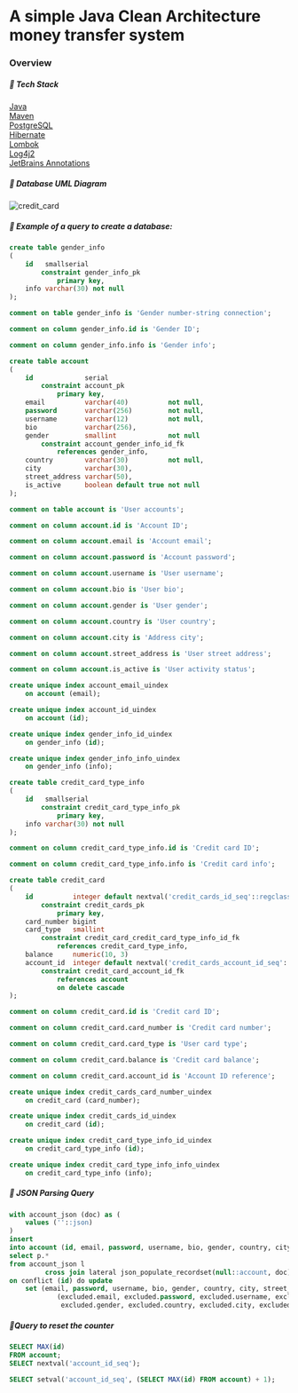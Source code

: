 # A simple Java Clean Architecture money transfer system

### Overview


##### 📁 Tech Stack
[Java](https://www.java.com/en/)\
[Maven](https://maven.apache.org/)\
[PostgreSQL](https://www.postgresql.org/)\
[Hibernate](https://hibernate.org/)\
[Lombok](https://projectlombok.org/)\
[Log4j2](https://logging.apache.org/log4j/2.x/)\
[JetBrains Annotations](https://www.jetbrains.com/help/idea/annotating-source-code.html#bundled-annotations)


##### 📁 Database UML Diagram
![credit_card](https://user-images.githubusercontent.com/73034324/163497552-065d42f5-fc9e-4100-92b0-5c3ef2756338.png)


##### 📁 Example of a query to create a database:

```sql
create table gender_info
(
    id   smallserial
        constraint gender_info_pk
            primary key,
    info varchar(30) not null
);

comment on table gender_info is 'Gender number-string connection';

comment on column gender_info.id is 'Gender ID';

comment on column gender_info.info is 'Gender info';

create table account
(
    id             serial
        constraint account_pk
            primary key,
    email          varchar(40)          not null,
    password       varchar(256)         not null,
    username       varchar(12)          not null,
    bio            varchar(256),
    gender         smallint             not null
        constraint account_gender_info_id_fk
            references gender_info,
    country        varchar(30)          not null,
    city           varchar(30),
    street_address varchar(50),
    is_active      boolean default true not null
);

comment on table account is 'User accounts';

comment on column account.id is 'Account ID';

comment on column account.email is 'Account email';

comment on column account.password is 'Account password';

comment on column account.username is 'User username';

comment on column account.bio is 'User bio';

comment on column account.gender is 'User gender';

comment on column account.country is 'User country';

comment on column account.city is 'Address city';

comment on column account.street_address is 'User street address';

comment on column account.is_active is 'User activity status';

create unique index account_email_uindex
    on account (email);

create unique index account_id_uindex
    on account (id);

create unique index gender_info_id_uindex
    on gender_info (id);

create unique index gender_info_info_uindex
    on gender_info (info);

create table credit_card_type_info
(
    id   smallserial
        constraint credit_card_type_info_pk
            primary key,
    info varchar(30) not null
);

comment on column credit_card_type_info.id is 'Credit card ID';

comment on column credit_card_type_info.info is 'Credit card info';

create table credit_card
(
    id          integer default nextval('credit_cards_id_seq'::regclass)         not null
        constraint credit_cards_pk
            primary key,
    card_number bigint                                                           not null,
    card_type   smallint                                                         not null
        constraint credit_card_credit_card_type_info_id_fk
            references credit_card_type_info,
    balance     numeric(10, 3)                                                   not null,
    account_id  integer default nextval('credit_cards_account_id_seq'::regclass) not null
        constraint credit_card_account_id_fk
            references account
            on delete cascade
);

comment on column credit_card.id is 'Credit card ID';

comment on column credit_card.card_number is 'Credit card number';

comment on column credit_card.card_type is 'User card type';

comment on column credit_card.balance is 'Credit card balance';

comment on column credit_card.account_id is 'Account ID reference';

create unique index credit_cards_card_number_uindex
    on credit_card (card_number);

create unique index credit_cards_id_uindex
    on credit_card (id);

create unique index credit_card_type_info_id_uindex
    on credit_card_type_info (id);

create unique index credit_card_type_info_info_uindex
    on credit_card_type_info (info);
```


##### 📁 JSON Parsing Query

```sql
with account_json (doc) as (
    values (''::json)
)
insert
into account (id, email, password, username, bio, gender, country, city, street_address, is_active)
select p.*
from account_json l
         cross join lateral json_populate_recordset(null::account, doc) as p
on conflict (id) do update
    set (email, password, username, bio, gender, country, city, street_address, is_active) =
            (excluded.email, excluded.password, excluded.username, excluded.bio,
             excluded.gender, excluded.country, excluded.city, excluded.street_address, excluded.street_address)
```


##### 📁Query to reset the counter
```sql
SELECT MAX(id)
FROM account;
SELECT nextval('account_id_seq');

SELECT setval('account_id_seq', (SELECT MAX(id) FROM account) + 1);
```
